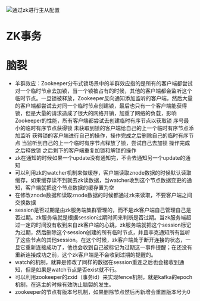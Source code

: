 ![通过zk进行主从配置](https://gitee.com/syllr/images/raw/master/uPic/20210826162704iYaR8Z.png)

# ZK事务

# 脑裂

* 羊群效应：Zookeeper分布式锁场景中的羊群效应指的是所有的客户端都尝试对一个临时节点去加锁，当一个锁被占有的时候，其他的客户端都会监听这个临时节点。一旦锁被释放，Zookeeper反向通知添加监听的客户端，然后大量的客户端都尝试去对同一个临时节点创建锁，最后也只有一个客户端能获得锁，但是大量的请求造成了很大的网络开销，加重了网络的负载，影响Zookeeper的性能，所有客户端都尝试去创建临时有序节点以获取锁
  序号最小的临时有序节点获得锁
  未获取到锁的客户端给自己的上一个临时有序节点添加监听
  获得锁的客户端进行自己的操作，操作完成之后删除自己的临时有序节点
  当监听到自己的上一个临时有序节点释放了锁，尝试自己去加锁
  操作完成之后释放锁
  之后剩下的客户端重复加锁和解锁的操作
* zk在通知的时候如果一个update没有通知完，不会去通知另一个update的通知
* 可以利用zk的watcher机制来做缓存，客户端读取znode数据的时候默认读取缓存，如果缓存读不到就去zk读数据，当watcher收到这个节点数据变更的通知，客户端就把这个节点数据的缓存置为空
* 在修改znode数据和读取znode数据的时候都通过zk来读取，不要客户端之间交换数据
* session是否过期是由zk服务端集群管理的，而不是zk客户端自己管理自己是否过期。zk服务端就是根据session过期时间来判断是否过期。当zk服务端超过一定的时间没有收到来自zk客户端的心跳，zk服务端就把这个session标记为过期，然后删除这个session创建的所有临时节点，并且李克通知所有监听了这些节点的其他session。在这个时候，zk客户端处于断开连接的状态，一旦它重新连接成功了，他也会收到自己被标记为过期这一事件提醒；在还没有重新连接成功之前，这个zk客户端是不会收到过期的提醒的。
* watch的机制，就算是修改了同样的数据在session重连之后也会接收到通知，但是如果是watch节点是否exist就不行。
* 可以利用zookeeper的zxid（事务id）来实现fence机制，就是kafka的epoch机制，在选主的时候有效防止脑裂的发生。
* zookeeper的节点有版本号机制，如果删除节点然后再新增会重置版本号为0

### 

